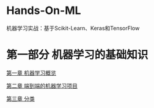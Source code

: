 # Hands-On-ML

机器学习实战：基于Scikit-Learn、Keras和TensorFlow

# 第一部分 机器学习的基础知识

[第一章 机器学习概览](https://github.com/Vuean/Hands-On-ML/blob/main/Chapter1/README.md)

[第二章 端到端的机器学习项目](https://github.com/Vuean/Hands-On-ML/blob/main/Chapter2/README.md)

[第三章 分类](https://github.com/Vuean/Hands-On-ML/blob/main/Chapter3/README.md)